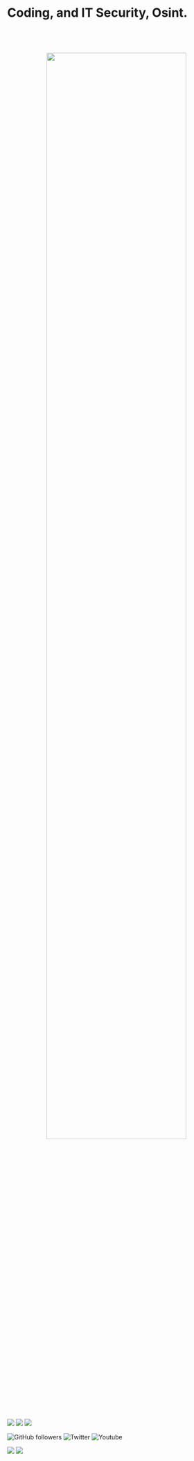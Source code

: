 <h1>Coding, and  IT Security, Osint.</h1>
<br/>	
<div align="center">
	<h1><img width="80%" src="https://readme-typing-svg.herokuapp.com?font=Fira+Code&pause=1000&color=F75400&width=435&lines=%F0%9F%91%8B+Hi%2C+Iam+Hedy!" />
		<br /></div>
	<a href="https://www.linux.org"><img src="https://img.shields.io/badge/OS-Linux-yellow?style=flat&logo=linux" /></a>
	<a href="https://ubuntu.com/"><img src="https://img.shields.io/badge/Distro-Ubuntu-orange?style=flat&logo=ubuntu" /></a>
  <a href="https://www.google.co.id/chrome/"><img src="https://img.shields.io/badge/Browser-Chrome-blue?style=flat&logo=google-chrome" /></a>
  <br />
  
 ![GitHub followers](https://img.shields.io/github/followers/HedyFake?label=Follow&style=social)
 ![Twitter](https://img.shields.io/twitter/follow/iAmHere96509046?label=Follow)
 ![Youtube](https://img.shields.io/youtube/views/7CenduUlNWU?style=social)


<img src="https://github-readme-stats.vercel.app/api?username=HedyFake&hide=contribs,prs&show_icons=true&hide_border=true&title_color=000"> <img  src="https://github-readme-stats.vercel.app/api/top-langs/?username=HedyFake&layout=compact"/>

